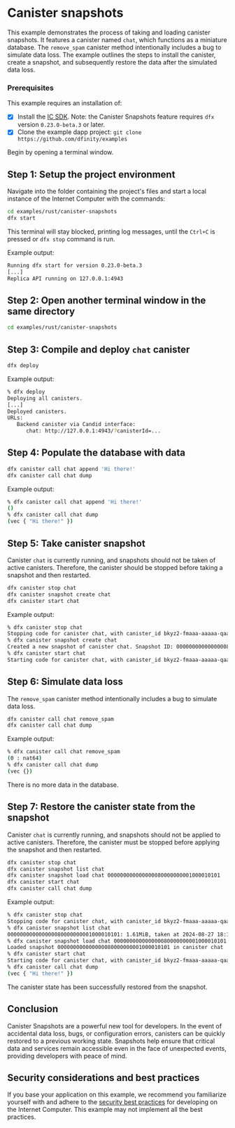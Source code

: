 # Canister snapshots

This example demonstrates the process of taking and loading canister snapshots.
It features a canister named `chat`, which functions as a miniature database.
The `remove_spam` canister method intentionally includes a bug to simulate data loss.
The example outlines the steps to install the canister, create a snapshot,
and subsequently restore the data after the simulated data loss.

### Prerequisites

This example requires an installation of:

- [x] Install the [IC SDK](https://internetcomputer.org/docs/current/developer-docs/getting-started/install). Note: the Canister Snapshots feature requires `dfx` version `0.23.0-beta.3` or later.
- [x] Clone the example dapp project: `git clone https://github.com/dfinity/examples`

Begin by opening a terminal window.

## Step 1: Setup the project environment

Navigate into the folder containing the project's files and start a local instance of the Internet Computer with the commands:


```bash
cd examples/rust/canister-snapshots
dfx start
```

This terminal will stay blocked, printing log messages, until the `Ctrl+C` is pressed or `dfx stop` command is run.

Example output:

```sh
Running dfx start for version 0.23.0-beta.3
[...]
Replica API running on 127.0.0.1:4943
```

## Step 2: Open another terminal window in the same directory

```sh
cd examples/rust/canister-snapshots
```

## Step 3: Compile and deploy `chat` canister

```sh
dfx deploy
```

Example output:

```sh
% dfx deploy
Deploying all canisters.
[...]
Deployed canisters.
URLs:
   Backend canister via Candid interface:
      chat: http://127.0.0.1:4943/?canisterId=...
```

## Step 4: Populate the database with data

```sh
dfx canister call chat append 'Hi there!'
dfx canister call chat dump
```

Example output:

```sh
% dfx canister call chat append 'Hi there!'
()
% dfx canister call chat dump
(vec { "Hi there!" })
```

## Step 5: Take canister snapshot

Canister `chat` is currently running, and snapshots should not be taken of active canisters.
Therefore, the canister should be stopped before taking a snapshot and then restarted.

```sh
dfx canister stop chat
dfx canister snapshot create chat
dfx canister start chat
```

Example output:

```sh
% dfx canister stop chat
Stopping code for canister chat, with canister_id bkyz2-fmaaa-aaaaa-qaaaq-cai
% dfx canister snapshot create chat
Created a new snapshot of canister chat. Snapshot ID: 000000000000000080000000001000010101
% dfx canister start chat
Starting code for canister chat, with canister_id bkyz2-fmaaa-aaaaa-qaaaq-cai
```

## Step 6: Simulate data loss

The `remove_spam` canister method intentionally includes a bug to simulate data loss.

```sh
dfx canister call chat remove_spam
dfx canister call chat dump
```

Example output:

```sh
% dfx canister call chat remove_spam
(0 : nat64)
% dfx canister call chat dump
(vec {})
```

There is no more data in the database.

## Step 7: Restore the canister state from the snapshot

Canister `chat` is currently running, and snapshots should not be applied to active canisters.
Therefore, the canister must be stopped before applying the snapshot and then restarted.

```sh
dfx canister stop chat
dfx canister snapshot list chat
dfx canister snapshot load chat 000000000000000080000000001000010101
dfx canister start chat
dfx canister call chat dump
```

Example output:

```sh
% dfx canister stop chat
Stopping code for canister chat, with canister_id bkyz2-fmaaa-aaaaa-qaaaq-cai
% dfx canister snapshot list chat
000000000000000080000000001000010101: 1.61MiB, taken at 2024-08-27 18:19:20 UTC
% dfx canister snapshot load chat 000000000000000080000000001000010101
Loaded snapshot 000000000000000080000000001000010101 in canister chat
% dfx canister start chat
Starting code for canister chat, with canister_id bkyz2-fmaaa-aaaaa-qaaaq-cai
% dfx canister call chat dump
(vec { "Hi there!" })
```

The canister state has been successfully restored from the snapshot.

## Conclusion

Canister Snapshots are a powerful new tool for developers.
In the event of accidental data loss, bugs, or configuration errors,
canisters can be quickly restored to a previous working state.
Snapshots help ensure that critical data and services remain accessible
even in the face of unexpected events, providing developers with peace of mind.

## Security considerations and best practices

If you base your application on this example, we recommend you familiarize
yourself with and adhere to the [security best practices](https://internetcomputer.org/docs/current/references/security/)
for developing on the Internet Computer. This example may not implement all the best practices.
